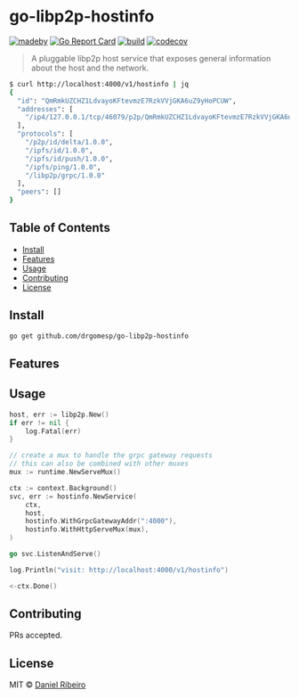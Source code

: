 # go-libp2p-hostinfo

[![madeby](https://img.shields.io/badge/made%20by-%40drgomesp-blue)](https://github.com/drgomesp/)
[![Go Report Card](https://goreportcard.com/badge/github.com/drgomesp/go-libp2p-grpc)](https://goreportcard.com/report/github.com/drgomesp/go-libp2p-grpc)
[![build](https://github.com/drgomesp/go-libp2p-grpc/actions/workflows/go-test.yml/badge.svg?style=squared)](https://github.com/drgomesp/go-libp2p-grpc/actions)
[![codecov](https://codecov.io/gh/drgomesp/go-libp2p-grpc/branch/main/graph/badge.svg?token=BRMFJRJV2X)](https://codecov.io/gh/drgomesp/go-libp2p-hostinfo)


> A pluggable libp2p host service that exposes general information about the host and the network.

```bash
$ curl http://localhost:4000/v1/hostinfo | jq
{
  "id": "QmRmkUZCHZ1LdvayoKFtevmzE7RzkVVjGKA6uZ9yHoPCUW",
  "addresses": [
    "/ip4/127.0.0.1/tcp/46079/p2p/QmRmkUZCHZ1LdvayoKFtevmzE7RzkVVjGKA6uZ9yHoPCUW"
  ],
  "protocols": [
    "/p2p/id/delta/1.0.0",
    "/ipfs/id/1.0.0",
    "/ipfs/id/push/1.0.0",
    "/ipfs/ping/1.0.0",
    "/libp2p/grpc/1.0.0"
  ],
  "peers": []
}

```

## Table of Contents

- [Install](#install)
- [Features](#features)
- [Usage](#usage)
- [Contributing](#contributing)
- [License](#license)

## Install

```bash
go get github.com/drgomesp/go-libp2p-hostinfo
```

## Features

## Usage

```go
host, err := libp2p.New()
if err != nil {
    log.Fatal(err)
}

// create a mux to handle the grpc gateway requests
// this can also be combined with other muxes
mux := runtime.NewServeMux()

ctx := context.Background()
svc, err := hostinfo.NewService(
    ctx,
    host,
    hostinfo.WithGrpcGatewayAddr(":4000"),
    hostinfo.WithHttpServeMux(mux),
)

go svc.ListenAndServe()

log.Println("visit: http://localhost:4000/v1/hostinfo")

<-ctx.Done()
```

## Contributing

PRs accepted.

## License

MIT © [Daniel Ribeiro](https://github.com/drgomesp)

